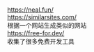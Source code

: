 #
https://neal.fun/    
https://similarsites.com/  
根据一个网站生成类似的网站  
https://free-for.dev/  
收集了很多免费开发工具  
